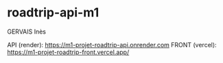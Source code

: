 # roadtrip-api-m1

GERVAIS Inès

API (render): https://m1-projet-roadtrip-api.onrender.com
FRONT (vercel): https://m1-projet-roadtrip-front.vercel.app/
